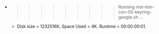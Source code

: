* >>>>>>>>> Running inst-min-con-05-keyring-google.sh ...
  * Disk size = 1232516K. Space Used = 4K. Runtime = 00:00:00:01.
